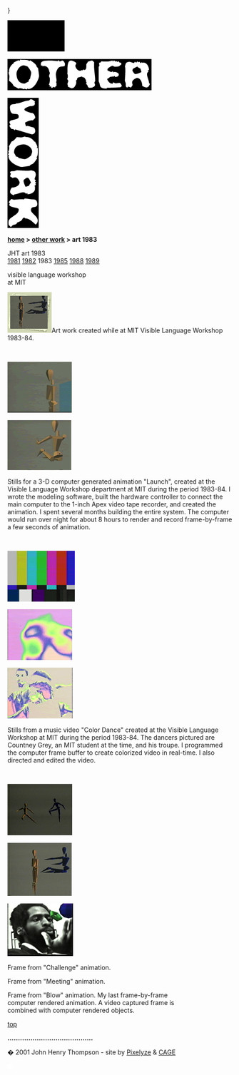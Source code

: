 }  

  

![](images/johnhenry1.gif)

![](images/tin_other.gif)

![](images/tin_work.gif)

**[home](index.md) > [other work](otherwork.md) > art 1983**

JHT art 1983  
[1981](art1981.md) [1982](art1982.md) 1983 [1985](art1985.md) [1988](art1988.md) [1989](art1989.md)

visible language workshop  
at MIT

![](images/art83t2.gif)Art work created while at MIT Visible Language Workshop 1983-84.

  

 

![](images/3d_man_mini.gif)

![](images/3d_man_launch_mini.gif)

Stills for a 3-D computer generated animation "Launch", created at the Visible Language Workshop department at MIT during the period 1983-84. I wrote the modeling software, built the hardware controller to connect the main computer to the 1-inch Apex video tape recorder, and created the animation. I spent several months building the entire system. The computer would run over night for about 8 hours to render and record frame-by-frame a few seconds of animation.

 

![](images/colorbars_mini.gif)

![](images/color_dance_mini.gif)

![](images/color_dance_face_mini.gif)

Stills from a music video "Color Dance" created at the Visible Language Workshop at MIT during the period 1983-84. The dancers pictured are Countney Grey, an MIT student at the time, and his troupe. I programmed the computer frame buffer to create colorized video in real-time. I also directed and edited the video.

 

![](images/3dmeeting_03_mini.jpg)

![](images/3dtouch_01_mini.jpg)

![](images/3dblowing_mini.jpg)

Frame from "Challenge" animation.

Frame from "Meeting" animation.

Frame from "Blow" animation. My last frame-by-frame  
computer rendered animation. A video captured frame is  
combined with computer rendered objects.  

[top](#topofpage)

**.........................................**

� 2001 John Henry Thompson - site by [Pixelyze](http://www.pixelyze.com/) & [CAGE](http://www.cage.nl/)

![](images/spacer.gif)